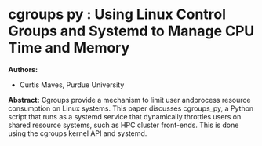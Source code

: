 # cgroups py : Using Linux Control Groups and Systemd to Manage CPU Time and Memory

**Authors:**
* Curtis Maves, Purdue University

**Abstract:**
Cgroups provide a mechanism to limit user andprocess resource consumption on Linux systems. This paper discusses cgroups_py, a Python script that runs as a systemd service that dynamically throttles users on shared resource systems, such as HPC cluster front-ends. This is done using the cgroups kernel API and systemd.
